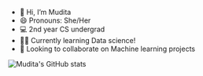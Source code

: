 - 👋 Hi, I’m Mudita<br/>
- 😄 Pronouns: She/Her <br/>
- 💻 2nd year CS undergrad<br/>
- 👩‍💻 Currently learning Data science!<br/>
- 🤝 Looking to collaborate on Machine learning projects 
<!--- 👀 I’m interested in learning --->
<!---
mudita08/mudita08 is a ✨ special ✨ repository because its `README.md` (this file) appears on your GitHub profile.
You can click the Preview link to take a look at your changes.
--->
![Mudita's GitHub stats](https://github-readme-stats.vercel.app/api?username=mudita08&show_icons=true&theme=radical)<br/>
<!--- [![Top Langs](https://github-readme-stats.vercel.app/api/top-langs/?username=mudita08&layout=compact)](https://github.com/mudita08/github-readme-stats) --->
